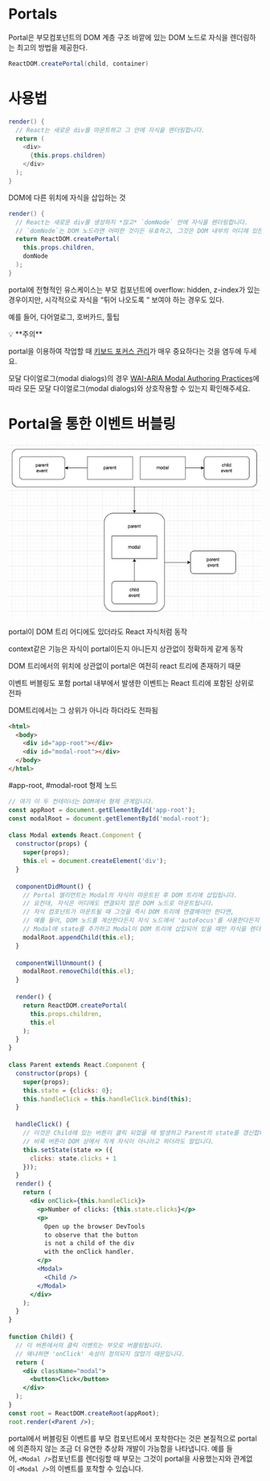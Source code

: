 # Portals

Portal은 부모컴포넌트의 DOM 계층 구조 바깥에 있는 DOM 노드로 자식을 렌더링하는 최고의 방법을 제공한다. 

```java
ReactDOM.createPortal(child, container)
```

# 사용법

```java
render() {
  // React는 새로운 div를 마운트하고 그 안에 자식을 렌더링합니다.
  return (
    <div>
      {this.props.children}
    </div>
  );
}
```

DOM에 다른 위치에 자식을 삽입하는 것 

```java
render() {
  // React는 새로운 div를 생성하지 *않고* `domNode` 안에 자식을 렌더링합니다.
  // `domNode`는 DOM 노드라면 어떠한 것이든 유효하고, 그것은 DOM 내부의 어디에 있든지 상관없습니다.
  return ReactDOM.createPortal(
    this.props.children,
    domNode
  );
}
```

portal에 전형적인 유스케이스는 부모 컴포넌트에 overflow: hidden, z-index가 있는 경우이지만, 시각적으로 자식을 “튀어 나오도록 “ 보여야 하는 경우도 있다. 

예를 들어, 다어얼로그, 호버카드, 툴팁

<aside>
💡 **주의**

portal을 이용하여 작업할 때 [키보드 포커스 관리](https://ko.reactjs.org/docs/accessibility.html#programmatically-managing-focus)가 매우 중요하다는 것을 염두에 두세요.

모달 다이얼로그(modal dialogs)의 경우 [WAI-ARIA Modal Authoring Practices](https://www.w3.org/TR/wai-aria-practices-1.1/#dialog_modal)에 따라 모든 모달 다이얼로그(modal dialogs)와 상호작용할 수 있는지 확인해주세요.

</aside>

# Portal을 통한 이벤트 버블링

![Untitled](Portals%205ef51e1f60864aeaadce6a2560fedcc0/Untitled.png)

portal이 DOM 트리 어디에도 있더라도 React 자식처럼 동작

context같은 기능은 자식이 portal이든지 아니든지 상관없이 정확하게 같게 동작

DOM 트리에서의 위치에 상관없이 portal은 여전히 react 트리에 존재하기 때문

이벤트 버블링도 포함 portal 내부에서 발생한 이벤트는 React 트리에 포함된 상위로 전파 

DOM트리에서는 그 상위가 아니라 하더라도 전파됨

```html
<html>
  <body>
    <div id="app-root"></div>
    <div id="modal-root"></div>
  </body>
</html>
```

#app-root, #modal-root 형제 노드 

```jsx
// 여기 이 두 컨테이너는 DOM에서 형제 관계입니다.
const appRoot = document.getElementById('app-root');
const modalRoot = document.getElementById('modal-root');

class Modal extends React.Component {
  constructor(props) {
    super(props);
    this.el = document.createElement('div');
  }

  componentDidMount() {
    // Portal 엘리먼트는 Modal의 자식이 마운트된 후 DOM 트리에 삽입됩니다.
    // 요컨대, 자식은 어디에도 연결되지 않은 DOM 노드로 마운트됩니다.
    // 자식 컴포넌트가 마운트될 때 그것을 즉시 DOM 트리에 연결해야만 한다면,
    // 예를 들어, DOM 노드를 계산한다든지 자식 노드에서 'autoFocus'를 사용한다든지 하는 경우에,
    // Modal에 state를 추가하고 Modal이 DOM 트리에 삽입되어 있을 때만 자식을 렌더링해주세요.
    modalRoot.appendChild(this.el);
  }

  componentWillUnmount() {
    modalRoot.removeChild(this.el);
  }

  render() {
    return ReactDOM.createPortal(
      this.props.children,
      this.el
    );
  }
}

class Parent extends React.Component {
  constructor(props) {
    super(props);
    this.state = {clicks: 0};
    this.handleClick = this.handleClick.bind(this);
  }

  handleClick() {
    // 이것은 Child에 있는 버튼이 클릭 되었을 때 발생하고 Parent의 state를 갱신합니다.
    // 비록 버튼이 DOM 상에서 직계 자식이 아니라고 하더라도 말입니다.
    this.setState(state => ({
      clicks: state.clicks + 1
    }));
  }
  render() {
    return (
      <div onClick={this.handleClick}>
        <p>Number of clicks: {this.state.clicks}</p>
        <p>
          Open up the browser DevTools
          to observe that the button
          is not a child of the div
          with the onClick handler.
        </p>
        <Modal>
          <Child />
        </Modal>
      </div>
    );
  }
}

function Child() {
  // 이 버튼에서의 클릭 이벤트는 부모로 버블링됩니다.
  // 왜냐하면 'onClick' 속성이 정의되지 않았기 때문입니다.
  return (
    <div className="modal">
      <button>Click</button>
    </div>
  );
}
const root = ReactDOM.createRoot(appRoot);
root.render(<Parent />);
```

portal에서 버블링된 이벤트를 부모 컴포넌트에서 포착한다는 것은 본질적으로 portal에 의존하지 않는 조금 더 유연한 추상화 개발이 가능함을 나타냅니다. 예를 들어, `<Modal />`컴포넌트를 렌더링할 때 부모는 그것이 portal을 사용했는지와 관계없이 `<Modal />`의 이벤트를 포착할 수 있습니다.